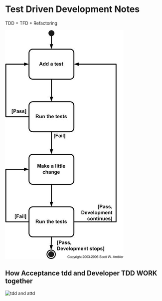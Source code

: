 # Test Driven Development Notes

TDD = TFD + Refactoring

![Test-Driven Development](tddSteps.jpg)


## How Acceptance tdd and Developer TDD WORK together
![tdd and attd](attd.jpg)


